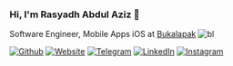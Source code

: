 ### Hi, I'm Rasyadh Abdul Aziz 👋
Software Engineer, Mobile Apps iOS at [Bukalapak](https://www.bukalapak.com) ![bl](https://emoji.slack-edge.com/T03990PJU/bukalapak-new/159b88874c40360e.png)

[![Github](https://img.shields.io/github/followers/rasyadh?style=social)](https://github.com/rasyadh)
[![Website](https://img.shields.io/static/v1?label=%20&message=Website&logo=google-chrome&style=flat&labelColor=grey&logoColor=white)](https://rasyadh.me)
[![Telegram](https://img.shields.io/static/v1?label=%20&message=Telegram&logo=telegram&style=flat&color=blue)](https://t.me/rasyadh)
[![LinkedIn](https://img.shields.io/static/v1?label=%20&message=LinkedIn&logo=linkedIn&style=flat&color=blue)](https://www.linkedin.com/in/rasyadh/)
[![Instagram](https://img.shields.io/static/v1?label=%20&message=Instagram&logo=instagram&style=flat&color=white)](https://www.instagram.com/rasyadh_/)

<!--
**rasyadh/rasyadh** is a ✨ _special_ ✨ repository because its `README.md` (this file) appears on your GitHub profile.

Here are some ideas to get you started:

- 🔭 I’m currently working on ...
- 🌱 I’m currently learning ...
- 👯 I’m looking to collaborate on ...
- 🤔 I’m looking for help with ...
- 💬 Ask me about ...
- 📫 How to reach me: ...
- 😄 Pronouns: ...
- ⚡ Fun fact: ...
-->
